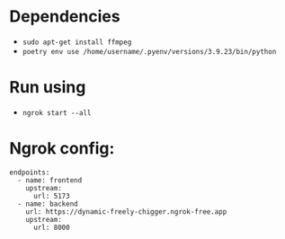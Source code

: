 # Dependencies
- `sudo apt-get install ffmpeg`
- `poetry env use /home/username/.pyenv/versions/3.9.23/bin/python`

# Run using
- `ngrok start --all`

# Ngrok config:
```
endpoints:
  - name: frontend
    upstream:
      url: 5173
  - name: backend
    url: https://dynamic-freely-chigger.ngrok-free.app
    upstream:
      url: 8000
```